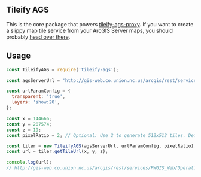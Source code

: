 ## Tileify AGS

This is the core package that powers [tileify-ags-proxy](https://github.com/JasonSanford/tileify-ags-proxy). If you want to create a slippy map tile service from your ArcGIS Server maps, you should probably [head over there](https://github.com/JasonSanford/tileify-ags-proxy).

## Usage

```javascript
const TileifyAGS = require('tileify-ags');

const agsServerUrl = 'http://gis-web.co.union.nc.us/arcgis/rest/services/PWGIS_Web/Operational_Layers/MapServer';

const urlParamConfig = {
  transparent: 'true',
  layers: 'show:20',
};

const x = 144666;
const y = 207574;
const z = 19;
const pixelRatio = 2; // Optional: Use 2 to generate 512x512 tiles. Defaults to 1 (256x256 tiles).

const tiler = new TileifyAGS(agsServerUrl, urlParamConfig, pixelRatio);
const url = tiler.getTileUrl(x, y, z);

console.log(url);
// http://gis-web.co.union.nc.us/arcgis/rest/services/PWGIS_Web/Operational_Layers/MapServer/export?&bbox=-80.66574096679688%2C35.0530458107596%2C-80.66505432128906%2C35.053607911025594&bboxSR=4326&imageSR=3857&f=image&size=512%2C512&transparent=true&layers=show:20
```
